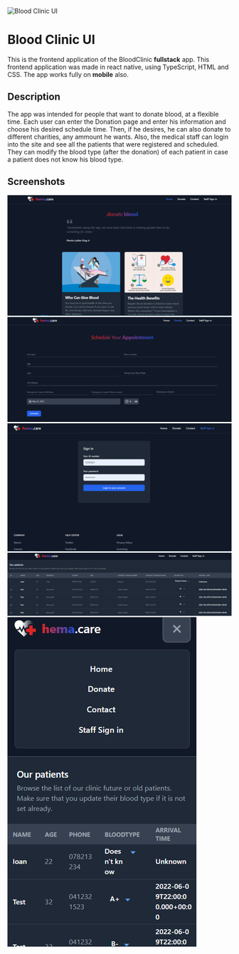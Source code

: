 ![Blood Clinic UI](https://github-readme-tech-stack.vercel.app/api/cards?title=Blood%20Clinic%20UI&lineCount=1&line1=react,react,1f7e8a;typescript,typescript,262e7b;tailwind,tailwind,27467e;html,html,8d4242;css,css,b04545;)

# Blood Clinic UI
This is the frontend application of the BloodClinic **fullstack** app.
This frontend application was made in react native, using TypeScript, HTML and CSS.
The app works fully on **mobile** also.

## Description
The app was intended for people that want to donate blood, at a flexible time. Each user can enter the Donation page and enter his information and choose his desired schedule time. Then, if he desires, he can also donate to different charities, any ammount he wants. 
Also, the medical staff can login into the site and see all the patients that were registered and scheduled. They can modify the blood type (after the donation) of each patient in case a patient does not know his blood type.

## Screenshots

![Home Page](./blood-clinic/docs/home.png)
![Donation Page](./blood-clinic/docs/donation.png)
![Staff Sign in Page](./blood-clinic/docs/signin.png)
![Patiens Page](./blood-clinic/docs/patients.png)
![Mobile Patients Page](./blood-clinic/docs/mobile_patients.png)
